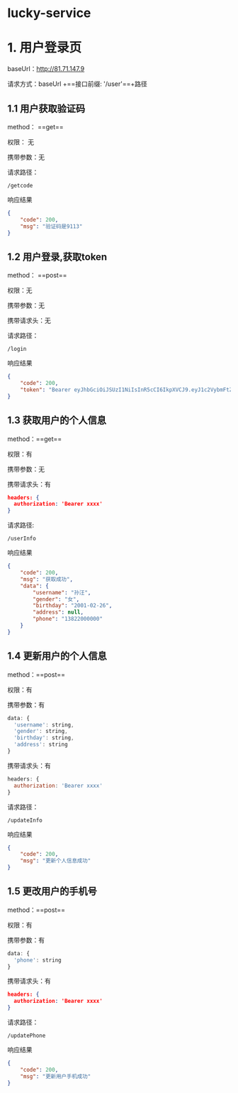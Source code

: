 # lucky-service
# 1. 用户登录页

baseUrl：http://81.71.147.9

请求方式：baseUrl +==接口前缀: '/user'==+路径

## 1.1 用户获取验证码

method： ==get==

权限： 无

携带参数：无

请求路径：

```
/getcode
```

响应结果

```json
{
	"code": 200,
	"msg": "验证码是9113"
}
```



## 1.2 用户登录,获取token

method： ==post==

权限：无

携带参数：无

携带请求头：无

请求路径：

```
/login
```

响应结果

```json
{
	"code": 200,
	"token": "Bearer eyJhbGciOiJSUzI1NiIsInR5cCI6IkpXVCJ9.eyJ1c2VybmFtZSI6IuWtmeaxqiIsImdlbmRlciI6IuWlsyIsImJpcnRoZGF5IjoiMjAwMS0wMi0yNiIsImFkZHJlc3MiOm51bGwsInBob25lIjoiMTM4MjIwMDAwMDAiLCJpYXQiOjE3MDI2MTMwOTksImV4cCI6MTcwMjYxNDg5OX0.FK7eYfr8CiEhg8WK9zzhl1l09uZjuC2kdDu2vpXSJq2TKy1UVhS136rI08S823Io-cBYc4muzHAJSw_4XmrExYsDK6XblAkB9kyBEBhEy4hBBe0x_OekNQJHX89phqabzcG8AJyvMZ487EFMDX_BAcy4YqxJXE_USzrEP75GmbN9aApWzfaqnRVSneIBkmjzabOw9Fsr5i99-djJSM4TXXoEdpslXHxLvP8-U-_u0LLLo_i49If-i9NsqxGxxBx7qQzMAofYW9ja37FxPGnEe16pSXwuUD3w4jFFBeOn7oVdjRVvmlUSq4-gG6t7LFn3tO6QpS6E5JoSncsw6Y9yiA"
}
```



## 1.3 获取用户的个人信息

method：==get==

权限：有

携带参数：无

携带请求头：有

```json
headers: {
  authorization: 'Bearer xxxx'
}
```

请求路径:

```
/userInfo
```

响应结果

```json
{
	"code": 200,
	"msg": "获取成功",
	"data": {
		"username": "孙汪",
		"gender": "女",
		"birthday": "2001-02-26",
		"address": null,
		"phone": "13822000000"
	}
}
```

## 1.4 更新用户的个人信息

method：==post==

权限：有

携带参数：有

```js
data: {
  'username': string,
  'gender': string,
  'birthday': string,
  'address': string
}
```

携带请求头：有

```js
headers: {
  authorization: 'Bearer xxxx'
}
```

请求路径：

```
/updateInfo
```

响应结果

```json
{
	"code": 200,
	"msg": "更新个人信息成功"
}
```

## 1.5 更改用户的手机号

method：==post==

权限：有

携带参数：有

```js
data: {
  'phone': string
}
```

携带请求头：有

```json
headers: {
  authorization: 'Bearer xxxx'
}
```

请求路径：

```
/updatePhone
```

响应结果

```json
{
	"code": 200,
	"msg": "更新用户手机成功"
}
```



